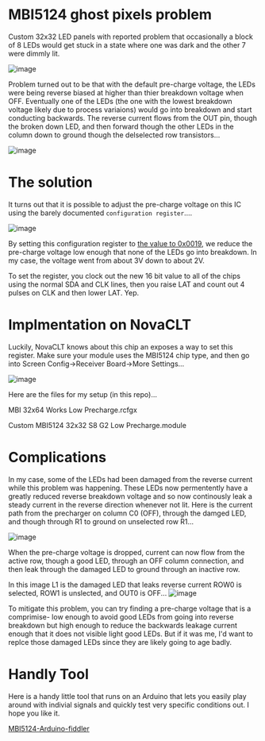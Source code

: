 # MBI5124 ghost pixels problem 

Custom 32x32 LED panels with reported problem that occasionally a block of 8 LEDs would get stuck in a state where one was dark and the other 7 were dimmly lit.

![image](https://github.com/bigjosh/MBI5124-precharge-config-register/assets/5520281/76422ef1-c4b5-493b-9db3-92d6fcad9c8f)

Problem turned out to be that with the default pre-charge voltage, the LEDs were being reverse biased at higher than thier breakdown voltage when OFF. Eventually one of the LEDs (the one with the lowest breakdown voltage likely due to process variaions) would go into breakdown and start conducting backwards. The reverse current flows from the OUT pin, though the broken down LED, and then forward though the other LEDs in the column down to ground though the delselected row transistors...

![image](https://github.com/bigjosh/MBI5124-precharge-config-register/assets/5520281/010470e0-7021-46a4-8e89-963429c92200)

# The solution

It turns out that it is possible to adjust the pre-charge voltage on this IC using the barely documented `configuration register`....

![image](https://github.com/bigjosh/MBI5124-precharge-config-register/assets/5520281/e12e5122-526f-4ee6-bbb6-46c7630fdfd5)

By setting this configuration register to [the value to 0x0019](reg-value-scan.md), we reduce the pre-charge voltage low enough that none of the LEDs go into breakdown. In my case, the voltage went from about 3V down to about 2V.

To set the register, you clock out the new 16 bit value to all of the chips using the normal SDA and CLK lines, then you raise LAT and count out 4 pulses on CLK and then lower LAT. Yep. 

# Implmentation on NovaCLT

Luckily, NovaCLT knows about this chip an exposes a way to set this register. Make sure your module uses the MBI5124 chip type, and then go into Screen Config->Receiver Board->More Settings...

![image](https://github.com/bigjosh/MBI5124-precharge-config-register/assets/5520281/72bda334-ee40-4fb3-b7e2-eae0e4fde446)

Here are the files for my setup (in this repo)...

MBI 32x64 Works Low Precharge.rcfgx

Custom MBI5124 32x32 S8 G2 Low Precharge.module

# Complications

In my case, some of the LEDs had been damaged from the reverse current while this problem was happening. These LEDs now permentently have a greatly reduced reverse breakdown voltage and so now continously leak a steady current in the reverse direction whenever not lit. Here is the current path from the precharger on column C0 (OFF), through the damged LED, and though through R1 to ground on unselected row R1...

![image](https://github.com/bigjosh/MBI5124-precharge-config-register/assets/5520281/2760d024-7ace-43a1-8dd6-dc17b34ab095)

When the pre-charge voltage is dropped, current can now flow from the active row, though a good LED, through an OFF column connection, and then leak through the damaged LED to ground through an inactive row.

In this image L1 is the damaged LED that leaks reverse current ROW0 is selected, ROW1 is unslected, and OUT0 is OFF...
![image](https://github.com/bigjosh/MBI5124-precharge-config-register/assets/5520281/0900cdee-3187-40a1-8d61-42f2348c546b)

To mitigate this problem, you can try finding a pre-charge voltage that is a comprimise- low enough to avoid good LEDs from going into reverse breakdown but high enough to reduce the backwards leakage current enough that it does not visible light good LEDs. But if it was me, I'd want to replce those damaged LEDs since they are likely going to age badly.

# Handly Tool

Here is a handy little tool that runs on an Arduino that lets you easily play around with indivial signals and quickly test very specific conditions out. I hope you like it.

[MBI5124-Arduino-fiddler](MBI5124-Arduino-fiddler)




 
